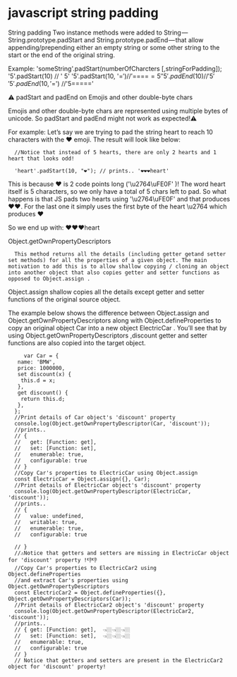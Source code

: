 # javascript string padding

String padding
Two instance methods were added to String — String.prototype.padStart and String.prototype.padEnd — that allow appending/prepending either an empty string or some other string to the start or the end of the original string.

Example:
      'someString'.padStart(numberOfCharcters [,stringForPadding]); 
      '5'.padStart(10) // '          5'
      '5'.padStart(10, '=$') //'=$=$=$=$=5'
      '5'.padEnd(10) // '5         '
      '5'.padEnd(10, '=$') //'5=$=$=$=$='
      
⚠️ padStart and padEnd on Emojis and other double-byte chars
 
  Emojis and other double-byte chars are represented using multiple bytes of unicode. So padStart and padEnd might not work as expected!⚠️

  For example: Let’s say we are trying to pad the string heart to reach 10 characters with the ❤️ emoji. The result will look like below:

      //Notice that instead of 5 hearts, there are only 2 hearts and 1 heart that looks odd!

      'heart'.padStart(10, "❤️"); // prints.. '❤️❤️❤heart'

  This is because ❤️ is 2 code points long ('\u2764\uFE0F' )! The word heart itself is 5 characters, so we only have a total of 5 chars left to pad. So what happens is that JS pads two hearts using '\u2764\uFE0F' and that produces ❤️❤️. For the last one it simply uses the first byte of the heart \u2764 which produces ❤

  So we end up with: ❤️❤️❤heart
  
  
Object.getOwnPropertyDescriptors

      This method returns all the details (including getter getand setter set methods) for all the properties of a given object. The main motivation to add this is to allow shallow copying / cloning an object into another object that also copies getter and setter functions as opposed to Object.assign .

   Object.assign shallow copies all the details except getter and setter functions of the original source object.

   The example below shows the difference between Object.assign and Object.getOwnPropertyDescriptors along with Object.defineProperties to copy an original object Car into a new object ElectricCar . You’ll see that by using Object.getOwnPropertyDescriptors ,discount getter and setter functions are also copied into the target object.
   
         var Car = {
       name: 'BMW',
       price: 1000000,
       set discount(x) {
        this.d = x;
       },
       get discount() {
        return this.d;
       },
      };
      //Print details of Car object's 'discount' property
      console.log(Object.getOwnPropertyDescriptor(Car, 'discount'));
      //prints..
      // { 
      //   get: [Function: get],
      //   set: [Function: set],
      //   enumerable: true,
      //   configurable: true
      // }
      //Copy Car's properties to ElectricCar using Object.assign
      const ElectricCar = Object.assign({}, Car);
      //Print details of ElectricCar object's 'discount' property
      console.log(Object.getOwnPropertyDescriptor(ElectricCar, 'discount'));
      //prints..
      // { 
      //   value: undefined,
      //   writable: true,
      //   enumerable: true,
      //   configurable: true 

      // }
      //⚠️Notice that getters and setters are missing in ElectricCar object for 'discount' property !👎👎
      //Copy Car's properties to ElectricCar2 using Object.defineProperties 
      //and extract Car's properties using Object.getOwnPropertyDescriptors
      const ElectricCar2 = Object.defineProperties({}, Object.getOwnPropertyDescriptors(Car));
      //Print details of ElectricCar2 object's 'discount' property
      console.log(Object.getOwnPropertyDescriptor(ElectricCar2, 'discount'));
      //prints..
      // { get: [Function: get],  👈🏼👈🏼👈🏼
      //   set: [Function: set],  👈🏼👈🏼👈🏼
      //   enumerable: true,
      //   configurable: true 
      // }
      // Notice that getters and setters are present in the ElectricCar2 object for 'discount' property!
      
